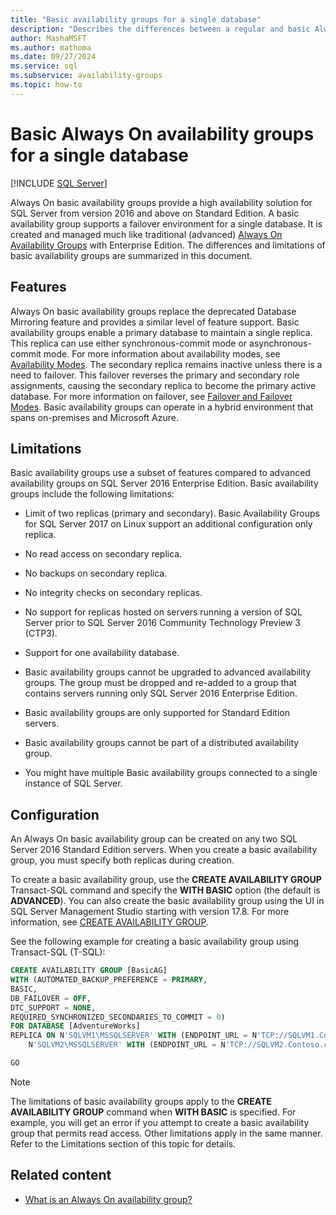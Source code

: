 ```yaml
---
title: "Basic availability groups for a single database"
description: "Describes the differences between a regular and basic Always On availability group, as well as how to configure a basic availability group."
author: MashaMSFT
ms.author: mathoma
ms.date: 09/27/2024
ms.service: sql
ms.subservice: availability-groups
ms.topic: how-to
---
```

# Basic Always On availability groups for a single database

[!INCLUDE [SQL Server](../../../includes/applies-to-version/sqlserver.md)]

Always On basic availability groups provide a high availability solution for SQL Server from version 2016 and above on Standard Edition. A basic availability group supports a failover environment for a single database. It is created and managed much like traditional (advanced) [Always On Availability Groups](overview-of-always-on-availability-groups-sql-server.md) with Enterprise Edition. The differences and limitations of basic availability groups are summarized in this document.

## Features

Always On basic availability groups replace the deprecated Database Mirroring feature and provides a similar level of feature support. Basic availability groups enable a primary database to maintain a single replica. This replica can use either synchronous-commit mode or asynchronous-commit mode. For more information about availability modes, see [Availability Modes](availability-modes-always-on-availability-groups.md). The secondary replica remains inactive unless there is a need to failover. This failover reverses the primary and secondary role assignments, causing the secondary replica to become the primary active database. For more information on failover, see [Failover and Failover Modes](failover-and-failover-modes-always-on-availability-groups.md). Basic availability groups can operate in a hybrid environment that spans on-premises and Microsoft Azure.

## Limitations

Basic availability groups use a subset of features compared to advanced availability groups on SQL Server 2016 Enterprise Edition. Basic availability groups include the following limitations:

- Limit of two replicas (primary and secondary). Basic Availability Groups for SQL Server 2017 on Linux support an additional configuration only replica.

- No read access on secondary replica.

- No backups on secondary replica.

- No integrity checks on secondary replicas.

- No support for replicas hosted on servers running a version of SQL Server prior to SQL Server 2016 Community Technology Preview 3 (CTP3).

- Support for one availability database.

- Basic availability groups cannot be upgraded to advanced availability groups. The group must be dropped and re-added to a group that contains servers running only SQL Server 2016 Enterprise Edition.

- Basic availability groups are only supported for Standard Edition servers.

- Basic availability groups cannot be part of a distributed availability group.

- You might have multiple Basic availability groups connected to a single instance of SQL Server.

## Configuration

An Always On basic availability group can be created on any two SQL Server 2016 Standard Edition servers. When you create a basic availability group, you must specify both replicas during creation.

To create a basic availability group, use the **CREATE AVAILABILITY GROUP** Transact-SQL command and specify the **WITH BASIC** option (the default is **ADVANCED**). You can also create the basic availability group using the UI in SQL Server Management Studio starting with version 17.8. For more information, see [CREATE AVAILABILITY GROUP](../../../t-sql/statements/create-availability-group-transact-sql.md).

See the following example for creating a basic availability group using Transact-SQL (T-SQL):

```sql
CREATE AVAILABILITY GROUP [BasicAG]
WITH (AUTOMATED_BACKUP_PREFERENCE = PRIMARY,
BASIC,
DB_FAILOVER = OFF,
DTC_SUPPORT = NONE,
REQUIRED_SYNCHRONIZED_SECONDARIES_TO_COMMIT = 0)
FOR DATABASE [AdventureWorks]
REPLICA ON N'SQLVM1\MSSQLSERVER' WITH (ENDPOINT_URL = N'TCP://SQLVM1.Contoso.com:5022', FAILOVER_MODE = AUTOMATIC, AVAILABILITY_MODE = SYNCHRONOUS_COMMIT, SEEDING_MODE = AUTOMATIC, SECONDARY_ROLE(ALLOW_CONNECTIONS = NO)),
    N'SQLVM2\MSSQLSERVER' WITH (ENDPOINT_URL = N'TCP://SQLVM2.Contoso.com:5022', FAILOVER_MODE = AUTOMATIC, AVAILABILITY_MODE = SYNCHRONOUS_COMMIT, SEEDING_MODE = AUTOMATIC, SECONDARY_ROLE(ALLOW_CONNECTIONS = NO));

GO
```

> [!NOTE]  
> The limitations of basic availability groups apply to the **CREATE AVAILABILITY GROUP** command when **WITH BASIC** is specified. For example, you will get an error if you attempt to create a basic availability group that permits read access. Other limitations apply in the same manner. Refer to the Limitations section of this topic for details.

## Related content

- [What is an Always On availability group?](overview-of-always-on-availability-groups-sql-server.md)
